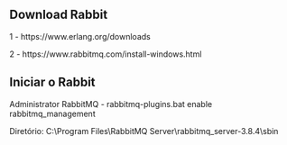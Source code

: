 <h2> Download Rabbit </h2>
<p>1 - https://www.erlang.org/downloads</p> 
<p>2 - https://www.rabbitmq.com/install-windows.html</p>
<h2> Iniciar o Rabbit </h2>
<p>Administrator RabbitMQ - rabbitmq-plugins.bat enable rabbitmq_management</p>
<p>Diretório: C:\Program Files\RabbitMQ Server\rabbitmq_server-3.8.4\sbin </p>
